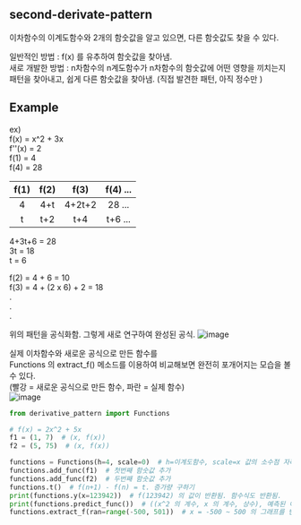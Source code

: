 second-derivate-pattern
---------
이차함수의 이계도함수와 2개의 함숫값을 알고 있으면, 다른 함숫값도 찾을 수 있다.

일반적인 방법 : f(x) 를 유추하여 함숫값을 찾아냄.  
새로 개발한 방법 : n차함수의 n계도함수가 n차함수의 함숫값에 어떤 영향을 끼치는지 패턴을 찾아내고, 쉽게 다른 함숫값을 찾아냄. (직접 발견한 패턴, 아직 정수만 )

Example
------
ex)  
f(x) = x^2 + 3x  
f''(x) = 2  
f(1) = 4  
f(4) = 28  

|f(1)|f(2)|f(3)|f(4) ...|
|:--:|:--:|:--:|:--:|
|4|4+t|4+2t+2|28 ...|
|t|t+2|t+4|t+6 ...|
     
4+3t+6 = 28  
3t = 18  
t = 6  

f(2) = 4 + 6 = 10  
f(3) = 4 + (2 x 6) + 2 = 18  
.  
.  
.  

위의 패턴을 공식화함.
그렇게 새로 연구하여 완성된 공식.
![image](https://user-images.githubusercontent.com/66504341/108023088-32218f00-7065-11eb-927d-c2e1db214230.png)

실제 이차함수와 새로운 공식으로 만든 함수를  
Functions 의 extract_f() 메소드를 이용하여 비교해보면 완전히 포개어지는 모습을 볼 수 있다.  
(빨강 = 새로운 공식으로 만든 함수, 파란 = 실제 함수)  
![image](https://user-images.githubusercontent.com/66504341/108022443-e6bab100-7063-11eb-91cb-e2f5fad17815.png)

``` python
from derivative_pattern import Functions

# f(x) = 2x^2 + 5x
f1 = (1, 7)  # (x, f(x))
f2 = (5, 75)  # (x, f(x))

functions = Functions(h=4, scale=0)  # h=이계도함수, scale=x 값의 소수점 자리수.
functions.add_func(f1)  # 첫번째 함숫값 추가
functions.add_func(f2)  # 두번째 함숫값 추가
functions.t()  # f(n+1) - f(n) = t. 증가량 구하기
print(functions.y(x=123942))  # f(123942) 의 값이 반환됨. 함수식도 반환됨.
print(functions.predict_func())  # ((x^2 의 계수, x 의 계수, 상수), 예측된 이차함수식) 을 반환함.
functions.extract_f(ran=range(-500, 501))  # x = -500 ~ 500 의 그래프를 반환함.
```
